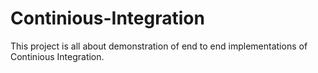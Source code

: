 # Continious-Integration

This project is all about demonstration of end to end implementations of Continious Integration.
